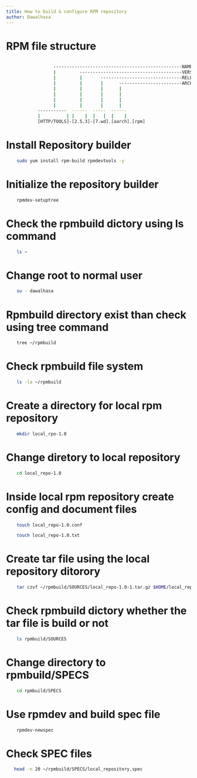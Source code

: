 ```yaml
---
title: How to build & configure RPM repository
author: Dawalhasa
---
```


RPM file structure
==================
```bash

                  -------------------------------------------------NAME
                  |         ---------------------------------------VERSION
                  |         |       -------------------------------RELEASE
                  |         |       |      ------------------------ARCH
                  |         |       |      |
                  |         |       |      |
                  |         |       |      |
                  |         |       |      |
            -----------  ------  -----  ------
            |          | |    |  |   |  |    |
            [HTTP/TOOLS]-[2.5.3]-[7.wd].[aarch].[rpm]
```
<!-- end_slide -->
Install Repository builder
==========================
<!-- new_line -->
<!-- pause -->
```bash
    sudo yum install rpm-build rpmdevtools -y
```
<!-- end_slide -->
Initialize the repository builder
=================================
<!-- new_line -->
<!-- pause -->
```bash
    rpmdev-setuptree
```
<!-- end_slide -->
Check the rpmbuild dictory using ls command
===========================================
<!-- new_line -->
<!-- pause -->
```bash +exec
    ls ~
```
<!-- end_slide -->
Change root to normal user
==========================
<!-- new_line -->
<!-- pause -->
```bash +exec
    su - dawalhasa
```
<!-- end_slide -->
Rpmbuild directory exist than check using tree command
======================================================
<!-- new_line -->
<!-- pause -->
```bash +exec
    tree ~/rpmbuild
```
<!-- end_slide -->
Check rpmbuild file system
==========================
<!-- new_line -->
<!-- pause -->
```bash +exec
    ls -la ~/rpmbuild
```
<!-- end_slide -->
Create a directory for local rpm repository
===========================================
<!-- new_line -->
<!-- pause -->
```bash +exec
    mkdir local_rpo-1.0
```
<!-- end_slide -->
Change diretory to local repository
===================================
<!-- new_line -->
<!-- pause -->
```bash +exec
    cd local_repo-1.0
```
<!-- end_slide -->
Inside local rpm repository create config and document files
============================================================
<!-- new_line -->
<!-- pause -->
```bash +exec
    touch local_repo-1.0.conf
```
<!-- pause -->
```bash +exec
    touch local_repo-1.0.txt
```
<!-- end_slide -->
Create tar file using the local repository ditorory
===================================================
<!-- new_line -->
<!-- pause -->
```bash +exec
    tar czvf ~/rpmbuild/SOURCES/local_repo-1.0-1.tar.gz $HOME/local_repo-1.0
```
<!-- end_slide -->
Check rpmbuild dictory whether the tar file is build or not
===========================================================
<!-- new_line -->
<!-- pause -->
```bash +exec
    ls rpmbuild/SOURCES
```
<!-- end_slide -->
Change directory to rpmbuild/SPECS
==================================
<!-- new_line -->
<!-- pause -->
```bash +exec
    cd rpmbuild/SPECS
```
<!-- end_slide -->
Use rpmdev and build spec file
==============================
<!-- new_line -->
<!-- pause -->
```bash +exec
    rpmdev-newspec
```
<!-- end_slide -->
Check SPEC files
================
<!-- new_line -->
<!-- pause -->
```bash +exec
   head -n 20 ~/rpmbuild/SPECS/local_repository.spec
```
